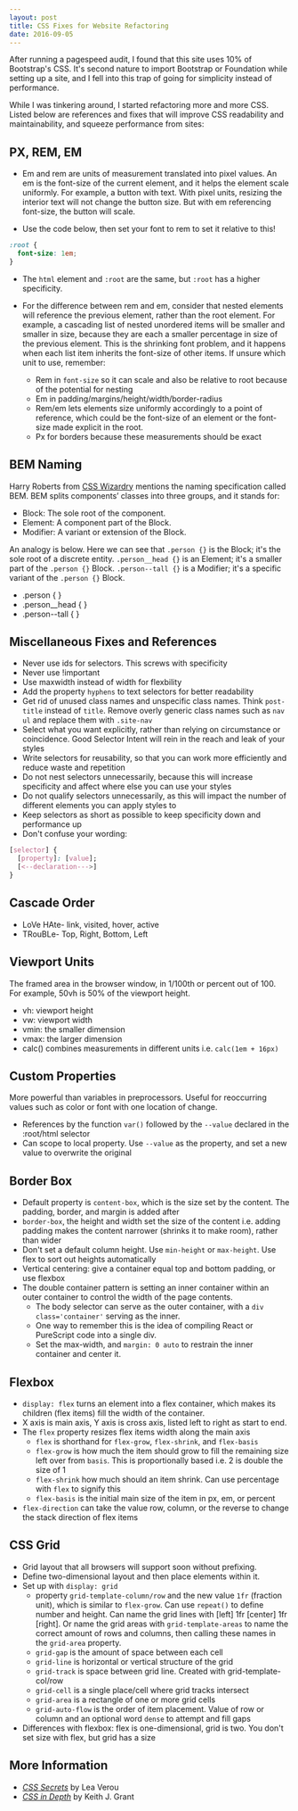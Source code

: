 ```yaml
---
layout: post
title: CSS Fixes for Website Refactoring
date: 2016-09-05
---
```

After running a pagespeed audit, I found that this site uses 10% of Bootstrap's CSS. It's second nature to import Bootstrap or Foundation while setting up a site, and I fell into this trap of going for simplicity instead of performance.

While I was tinkering around, I started refactoring more and more CSS. Listed below are references and fixes that will improve CSS readability and maintainability, and squeeze performance from sites:

## PX, REM, EM

- Em and rem are units of measurement translated into pixel values. An em is the font-size of the current element, and it helps the element scale uniformly. For example, a button with text. With pixel units, resizing the interior text will not change the button size. But with em referencing font-size, the button will scale.

- Use the code below, then set your font to rem to set it relative to this!

```css
:root {
  font-size: 1em;
}
```

- The `html` element and `:root` are the same, but `:root` has a higher specificity.

- For the difference between rem and em, consider that nested elements will reference the previous element, rather than the root element. For example, a cascading list of nested unordered items will be smaller and smaller in size, because they are each a smaller percentage in size of the previous element. This is the shrinking font problem, and it happens when each list item inherits the font-size of other items. If unsure which unit to use, remember:
  - Rem in `font-size` so it can scale and also be relative to root because of the potential for nesting
  - Em in padding/margins/height/width/border-radius
  - Rem/em lets elements size uniformly accordingly to a point of reference, which could be the font-size of an element or the font-size made explicit in the root.
  - Px for borders because these measurements should be exact

## BEM Naming
Harry Roberts from [CSS Wizardry](http://csswizardry.com/) mentions the naming specification called BEM. BEM splits components’ classes into three groups, and it stands for:
- Block: The sole root of the component.
- Element: A component part of the Block.
- Modifier: A variant or extension of the Block.

An analogy is below. Here we can see that `.person {}` is the Block; it's the sole root of a discrete entity. `.person__head {}` is an Element; it's a smaller part of the `.person {}` Block. `.person--tall {}` is a Modifier; it's a specific variant of the `.person {}` Block.

- .person { }
- .person__head { }
- .person--tall { }

## Miscellaneous Fixes and References
- Never use ids for selectors. This screws with specificity
- Never use !important
- Use maxwidth instead of width for flexbility
- Add the property `hyphens` to text selectors for better readability
- Get rid of unused class names and unspecific class names. Think `post-title` instead of `title`. Remove overly generic class names such as `nav ul` and replace them with `.site-nav`
- Select what you want explicitly, rather than relying on circumstance or coincidence. Good Selector Intent will rein in the reach and leak of your styles
- Write selectors for reusability, so that you can work more efficiently and reduce waste and repetition
- Do not nest selectors unnecessarily, because this will increase specificity and affect where else you can use your styles
- Do not qualify selectors unnecessarily, as this will impact the number of different elements you can apply styles to
- Keep selectors as short as possible to keep specificity down and performance up
- Don't confuse your wording:

```css
[selector] {
  [property]: [value];
  [<--declaration--->]
}
```

## Cascade Order
- LoVe HAte- link, visited, hover, active
- TRouBLe- Top, Right, Bottom, Left

## Viewport Units
The framed area in the browser window, in 1/100th or percent out of 100. For example, 50vh is 50% of the viewport height.
- vh: viewport height
- vw: viewport width
- vmin: the smaller dimension
- vmax: the larger dimension
- calc() combines measurements in different units i.e. `calc(1em + 16px)`

## Custom Properties

More powerful than variables in preprocessors. Useful for reoccurring values such as color or font with one location of change.
- References by the function `var()` followed by the `--value` declared in the :root/html selector
- Can scope to local property. Use `--value` as the property, and set a new value to overwrite the original

## Border Box

- Default property is `content-box`, which is the size set by the content. The padding, border, and margin is added after
- `border-box`, the height and width set the size of the content i.e. adding padding makes the content narrower (shrinks it to make room), rather than wider
- Don't set a default column height. Use `min-height` or `max-height`. Use flex to sort out heights automatically
- Vertical centering: give a container equal top and bottom padding, or use flexbox
- The double container pattern is setting an inner container within an outer container to control the width of the page contents.
  - The body selector can serve as the outer container, with a `div class='container'` serving as the inner.
  - One way to remember this is the idea of compiling React or PureScript code into a single div.
  - Set the max-width, and `margin: 0 auto` to restrain the inner container and center it.

## Flexbox

- `display: flex` turns an element into a flex container, which makes its children (flex items) fill the width of the container.
- X axis is main axis, Y axis is cross axis, listed left to right as start to end.
- The `flex` property resizes flex items width along the main axis
  - `flex` is shorthand for `flex-grow`, `flex-shrink`, and `flex-basis`
  - `flex-grow` is how much the item should grow to fill the remaining size left over from `basis`. This is proportionally based i.e. 2 is double the size of 1
  - `flex-shrink` how much should an item shrink. Can use percentage with `flex` to signify this
  - `flex-basis` is the initial main size of the item in px, em, or percent
- `flex-direction` can take the value row, column, or the reverse to change the stack direction of flex items

## CSS Grid

- Grid layout that all browsers will support soon without prefixing.
- Define two-dimensional layout and then place elements within it.
- Set up with `display: grid`
  - property `grid-template-column/row` and the new value `1fr` (fraction unit), which is similar to `flex-grow`. Can use `repeat()` to define number and height. Can name the grid lines with [left] 1fr [center] 1fr [right]. Or name the grid areas with `grid-template-areas` to name the correct amount of rows and columns, then calling these names in the `grid-area` property.
  - `grid-gap` is the amount of space between each cell
  - `grid-line` is horizontal or vertical structure of the grid
  - `grid-track` is space between grid line. Created with grid-template-col/row
  - `grid-cell` is a single place/cell where grid tracks intersect
  - `grid-area` is a rectangle of one or more grid cells
  - `grid-auto-flow` is the order of item placement. Value of row or column and an optional word `dense` to attempt and fill gaps
- Differences with flexbox: flex is one-dimensional, grid is two. You don't set size with flex, but grid has a size

## More Information

- [*CSS Secrets*](http://lea.verou.me/) by Lea Verou
- [*CSS in Depth*](https://www.manning.com/books/css-in-depth) by Keith J. Grant
